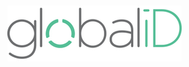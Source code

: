 ![enter image description here](images/giD_logo.png)
<!--stackedit_data:
eyJoaXN0b3J5IjpbLTQ0NTczOTkzXX0=
-->